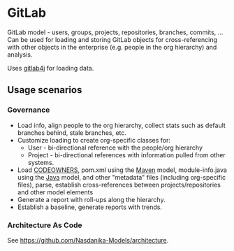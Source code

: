 # GitLab
GitLab model - users, groups, projects, repositories, branches, commits, ... 
Can be used for loading and storing GitLab objects for cross-referencing with other objects in the enterprise (e.g. people in the org hierarchy) and analysis.

Uses [gitlab4j](https://github.com/gitlab4j/gitlab4j-api) for loading data.


## Usage scenarios

### Governance

* Load info, align people to the org hierarchy, collect stats such as default branches behind, stale branches, etc. 
* Customize loading to create org-specific classes for:
    * User - bi-directional reference with the people/org hierarchy
    * Project - bi-directional references with information pulled from other systems.
* Load [CODEOWNERS](https://docs.gitlab.com/ee/user/project/codeowners/), pom.xml using the [Maven](https://github.com/Nasdanika-Models/maven) model, module-info.java using the [Java](https://github.com/Nasdanika-Models/java) model, and other "metadata" files (including org-specific files), parse, establish cross-references between projects/repositories and other model elements    
* Generate a report with roll-ups along the hierarchy.
* Establish a baseline, generate reports with trends.

### Architecture As Code

See https://github.com/Nasdanika-Models/architecture.
